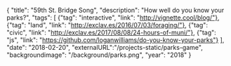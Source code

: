{
"title": "59th St. Bridge Song",
"description": "How well do you know your parks?",
"tags": [ 
	{"tag": "interactive", "link": "http://vignette.cool/blog/"},
	{"tag": "land", "link": "http://exclav.es/2016/07/03/foraging/"},
	{"tag": "civic", "link": "http://exclav.es/2017/08/08/24-hours-of-muni/"},
	{"tag": "js", "link": "https://github.com/loganwilliams/do-you-know-your-parks"} ],
"date": "2018-02-20",
"externalURL":"/projects-static/parks-game",
"backgroundimage": "/background/parks.png",
"year": "2018"
}